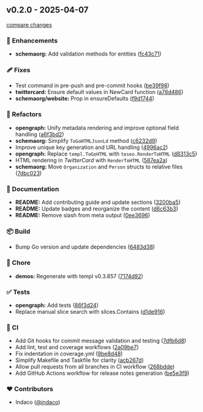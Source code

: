 ## v0.2.0 - 2025-04-07

[compare changes](https://github.com/indaco/teseo/compare/v0.1.0...v0.2.0)

### 🚀 Enhancements

- **schemaorg:** Add validation methods for entities ([fc43c71](https://github.com/indaco/teseo/commit/fc43c71))

### 🩹 Fixes

- Test command in pre-push and pre-commit hooks ([be39f98](https://github.com/indaco/teseo/commit/be39f98))
- **twittercard:** Ensure default values in NewCard function ([a78d486](https://github.com/indaco/teseo/commit/a78d486))
- **schemaorg/website:** Prop in ensureDefaults ([f9d1744](https://github.com/indaco/teseo/commit/f9d1744))

### 💅 Refactors

- **opengraph:** Unify metadata rendering and improve optional field handling ([a6f3bd2](https://github.com/indaco/teseo/commit/a6f3bd2))
- **schemaorg:** Simplify `ToGoHTMLJsonLd` method ([c6232d9](https://github.com/indaco/teseo/commit/c6232d9))
- Improve unique key generation and URL handling ([4996ac2](https://github.com/indaco/teseo/commit/4996ac2))
- **opengraph:** Replace `templ.ToGoHTML` with `teseo.RenderToHTML` ([d8313c5](https://github.com/indaco/teseo/commit/d8313c5))
- HTML rendering in _TwitterCard_ with `RenderToHTML` ([587ea2a](https://github.com/indaco/teseo/commit/587ea2a))
- **schemaorg:** Move `Organization` and `Person` structs to relative files ([7dbc023](https://github.com/indaco/teseo/commit/7dbc023))

### 📖 Documentation

- **README:** Add contributing guide and update sections ([3200ba5](https://github.com/indaco/teseo/commit/3200ba5))
- **README:** Update  badges and reorganize the content ([d6c63b3](https://github.com/indaco/teseo/commit/d6c63b3))
- **README:** Remove  slash from meta output ([0ee3696](https://github.com/indaco/teseo/commit/0ee3696))

### 📦 Build

- Bump Go version and update dependencies ([6483d38](https://github.com/indaco/teseo/commit/6483d38))

### 🏡 Chore

- **demos:** Regenerate with templ v0.3.857 ([7174d92](https://github.com/indaco/teseo/commit/7174d92))

### ✅ Tests

- **opengraph:** Add tests ([86f3d24](https://github.com/indaco/teseo/commit/86f3d24))
- Replace manual slice search with slices.Contains ([d1de916](https://github.com/indaco/teseo/commit/d1de916))

### 🤖 CI

- Add Git hooks for commit message validation and testing ([7dfb6d8](https://github.com/indaco/teseo/commit/7dfb6d8))
- Add lint, test and coverage workflows ([2a09be7](https://github.com/indaco/teseo/commit/2a09be7))
- Fix indentation in coverage.yml ([9be8d48](https://github.com/indaco/teseo/commit/9be8d48))
- Simplify Makefile and Taskfile for clarity ([acb267d](https://github.com/indaco/teseo/commit/acb267d))
- Allow pull requests from all branches in CI workflow ([268bdde](https://github.com/indaco/teseo/commit/268bdde))
- Add GitHub Actions workflow for release notes generation ([be5e3f9](https://github.com/indaco/teseo/commit/be5e3f9))

### ❤️ Contributors

- Indaco ([@indaco](https://github.com/indaco))

